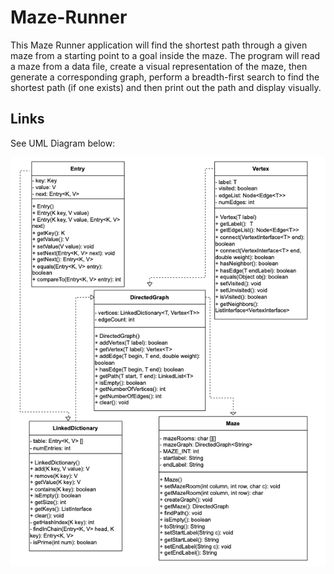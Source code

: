 # Maze-Runner

This Maze Runner application will find the shortest path through a given maze from a starting point to a goal inside the maze. The program will read a 
maze from a data file, create a visual representation of the maze, then generate a corresponding graph, perform a breadth-first search to find the shortest path (if one exists) and then print out the path and display visually.

## Links
See UML Diagram below:

![](images/Maze-Runner.drawio.png)
